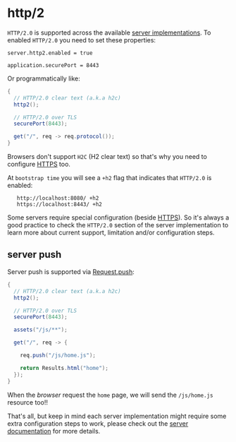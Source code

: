 # http/2

`HTTP/2.0` is supported across the available [server implementations](/doc/servers). To enabled `HTTP/2.0` you need to set these properties:

```
server.http2.enabled = true

application.securePort = 8443
```

Or programmatically like:

```java
{
  // HTTP/2.0 clear text (a.k.a h2c)
  http2();

  // HTTP/2.0 over TLS
  securePort(8443);

  get("/", req -> req.protocol());
}
```

Browsers don't support `H2C` (H2 clear text) so that's why you need to configure [HTTPS](/doc/#https) too.

At `bootstrap time` you will see a `+h2` flag that indicates that `HTTP/2.0` is enabled:

```
   http://localhost:8080/ +h2
   https://localhost:8443/ +h2
```

Some servers require special configuration (beside [HTTPS](/doc/#https)). So it's always a good practice to check the `HTTP/2.0` section of the server implementation to learn more about current support, limitation and/or configuration steps.

## server push

Server push is supported via [Request.push]({{defdocs}}/Request.html#push-java.lang.String-):

```java
{
  // HTTP/2.0 clear text (a.k.a h2c)
  http2();

  // HTTP/2.0 over TLS
  securePort(8443);

  assets("/js/**");

  get("/", req -> {

    req.push("/js/home.js");

    return Results.html("home");
  });
}
```

When the *browser* request the `home` page, we will send the `/js/home.js` resource too!!

That's all, but keep in mind each server implementation might require some extra configuration steps to work, please check out the [server documentation](/doc/servers) for more details.
